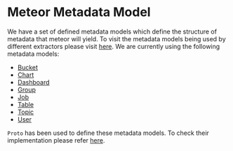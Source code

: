 # Meteor Metadata Model

We have a set of defined metadata models which define the structure of metadata that meteor will yield.
To visit the metadata models being used by different extractors please visit [here](../reference/extractors.md).
We are currently using the following metadata models:

* [Bucket](Bucket.md)
* [Chart](Chart.md)
* [Dashboard](Dashboard.md)
* [Group](Group.md)
* [Job](Job.md)
* [Table](Table.md)
* [Topic](Topic.md)
* [User](User.md)

`Proto` has been used to define these metadata models.
To check their implementation please refer [here](../../proto/odpf/meta/README.md).
